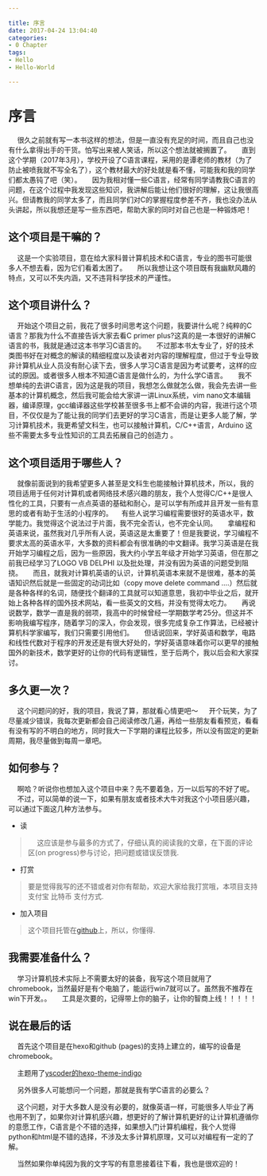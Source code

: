 ```yaml
---
 
title: 序言
date: 2017-04-24 13:04:40
categories: 
- 0 Chapter
tags: 
- Hello 
- Hello-World

---
```



# 序言

&emsp; 很久之前就有写一本书这样的想法，但是一直没有充足的时间，而且自己也没有什么拿得出手的干货。怕写出来被人笑话，所以这个想法就被搁置了。
&emsp; 直到这个学期（2017年3月），学校开设了C语言课程，采用的是谭老师的教材（为了防止被喷我就不写全名了），这个教材最大的好处就是看不懂，可能我和我的同学们都太愚钝了吧（笑）。
&emsp; 因为我相对懂一些C语言，经常有同学请教我C语言的问题，在这个过程中我发现这些知识，我讲解后能让他们很好的理解，这让我很高兴。但请教我的同学太多了，而且同学们对C的掌握程度参差不齐，我也没办法从头讲起，所以我想还是写一些东西吧，帮助大家的同时对自己也是一种锻炼吧！

<!---more--->
## 这个项目是干嘛的？

&emsp; 这是一个实验项目，意在给大家科普计算机技术和C语言，专业的图书可能很多人不想去看，因为它们看着太困了。
&emsp; 所以我想让这个项目既有我幽默风趣的特点，又可以不失内涵，又不违背科学技术的严谨性。

## 这个项目讲什么？

&emsp; 开始这个项目之前，我花了很多时间思考这个问题，我要讲什么呢？纯粹的C语言？那我为什么不直接告诉大家去看C primer plus?这真的是一本很好的讲解C语言的书，我就是通过这本书学习C语言的。
&emsp; 不过那本书太专业了，好的技术类图书好在对概念的解读的精细程度以及读者对内容的理解程度，但过于专业导致非计算机从业人员没有耐心读下去，很多人学习C语言是因为考试要考，这样的应试的原因。或者很多人根本不知道C语言是做什么的，为什么学C语言。
&emsp; 我不想单纯的去讲C语言，因为这是我的项目，我想怎么做就怎么做，我会先去讲一些基本的计算机概念，然后我可能会给大家讲一讲Linux系统，vim nano文本编辑器，编译原理，gcc编译器这些学校甚至很多书上都不会讲的内容，我进行这个项目，不仅仅是为了能让我的同学们去更好的学习C语言，而是让更多人能了解，学习计算机技术，我更希望文科生，也可以接触计算机，C/C++语言，Arduino 这些不需要太多专业性知识的工具去拓展自己的创造力	。

## 这个项目适用于哪些人？

&emsp; 就像前面说到的我希望更多人甚至是文科生也能接触计算机技术，所以，我的项目适用于任何对计算机或者网络技术感兴趣的朋友，我个人觉得C/C++是很人性化的工具，只要有一点点英语的基础和耐心，是可以学有所成并且开发一些有意思的或者有助于生活的小程序的。
&emsp;有些人说学习编程需要很好的英语水平，数学能力。我觉得这个说法过于片面，我不完全否认，也不完全认同。
&emsp; 拿编程和英语来说，虽然我对几乎所有人说，英语这是太重要了！但是我要说，学习编程不要求太高的英语水平，大多数的资料都会有很准确的中文翻译。我学习英语是在我开始学习编程之后，因为一些原因，我大约小学五年级才开始学习英语，但在那之前我已经学习了LOGO VB DELPHI 以及批处理，并没有因为英语的问题受到阻挠。
&emsp; 而且，就我对计算机英语的认识，计算机英语本来就不是很难，基本的英语知识然后就是一些固定的动词比如（copy move delete command ....）然后就是各种各样的名词，随便找个翻译的工具就可以知道意思，我初中毕业之后，就开始上各种各样的国外技术网站，看一些英文的文档，并没有觉得太吃力。
&emsp; 再说说数学，数学一直是我的弱项，我高中的时候曾经一学期数学考25分。但这并不影响我编写程序，随着学习的深入，你会发现，很多完成复杂工作算法，已经被计算机科学家编写，我们只需要引用他们。
&emsp; 但话说回来，学好英语和数学，电路和线性代数对于程序的开发还是有很大好处的，学好英语意味着你可以更早的接触国外的新技术，数学更好的让你的代码有逻辑性，至于后两个，我以后会和大家探讨。

## 多久更一次？

&emsp; 这个问题问的好，我的项目，我说了算，那就看心情更吧～
&emsp; 开个玩笑，为了尽量减少错误，我每次更新都会自己阅读修改几遍，再给一些朋友看看预览，看看有没有写的不明白的地方，同时我大一下学期的课程比较多，所以没有固定的更新周期，我尽量做到每周一章吧。

## 如何参与？

&emsp; 啊哈？听说你也想加入这个项目中来？先不要着急，万一以后写的不好了呢。
&emsp; 不过，可以简单的说一下，如果有朋友或者技术大牛对我这个小项目感兴趣，可以通过下面这几种方法参与。

 - 读
  > &emsp; 这应该是参与最多的方式了，仔细认真的阅读我的文章，在下面的评论区(on progress)参与讨论，把问题或错误反馈我.
 
 -  打赏

 > 要是觉得我写的还不错或者对你有帮助，欢迎大家给我打赏哦，本项目支持 支付宝 比特币 支付方式.

 - 加入项目

 > 这个项目托管在[github](https://github.com/Funarp/teachC)上，所以，你懂得.
 
 ## 我需要准备什么？
 
 &emsp; 学习计算机技术实际上不需要太好的装备，我写这个项目就用了chromebook，当然最好是有个电脑了，能运行win7就可以了。虽然我不推荐在win下开发。。
 &emsp; 工具是次要的，记得带上你的脑子，让你的智商上线！！！！！

## 说在最后的话

&emsp; 首先这个项目是在hexo和github (pages)的支持上建立的，编写的设备是chromebook。

&emsp; 主题用了[yscoder的hexo-theme-indigo](https://github.com/yscoder/hexo-theme-indigo)

&emsp; 另外很多人可能想问一个问题，那就是我有学C语言的必要么？

&emsp; 这个问题，对于大多数人是没有必要的，就像英语一样，可能很多人毕业了再也用不到了，如果你对计算机感兴趣，想更好的了解计算机更好的让计算机遵循你的意愿工作，C语言是个不错的选择，如果想入门计算机编程，我个人觉得python和html是不错的选择，不涉及太多计算机原理，又可以对编程有一定的了解。

&emsp; 当然如果你单纯因为我的文字写的有意思接着往下看，我也是很欢迎的！

